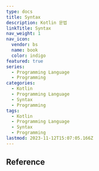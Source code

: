 ```yaml
---
type: docs
title: Syntax
description: Kotlin 문법
linkTitle: Syntax
nav_weight: 1
nav_icon:
  vendor: bs
  name: book
  color: indigo
featured: true
series:
  - Programming Language
  - Programming
categories:
  - Kotlin
  - Programming Language
  - Syntax
  - Programming
tags:
  - Kotlin
  - Programming Language
  - Syntax
  - Programming
lastmod: 2023-11-12T15:07:05.166Z
---
```


## Reference
